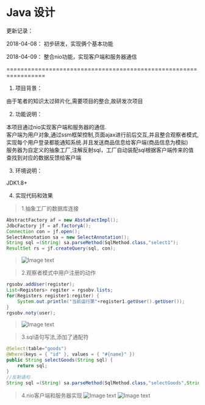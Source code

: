 # Java 设计

更新记录：

2018-04-08：
初步研发，实现俩个基本功能

2018-04-09：
整合nio功能，实现客户端和服务器通信

=================================================================

1. 项目背景：

由于笔者的知识太过碎片化,需要项目的整合,故研发次项目

2. 功能说明：

本项目通过nio实现客户端和服务器的通信.  
客户端为用户对象,通过ssm框架控制,页面ajax进行前后交互,并且整合观察者模式,实现每个用户登录都能通知系统.并且发送商品信息给客户端(商品信息为模拟)  
服务器为自定义的抽象工厂,注解反射sql，工厂自动装配sql根据客户端传来的值查找到对应的数据反馈给客户端

3. 环境说明：

JDK1.8+

4. 实现代码和效果

>1.抽象工厂的数据库连接
```java
AbstractFactory af = new AbstaFactImpl();
JdbcFactory jf = af.factoryA();
Connection con = jf.open();
SelectAnnotation sa = new SelectAnnotation();
String sql =(String) sa.parseMethod(SqlMethod.class,"select1");
ResultSet rs = jf.createQuery(sql, con);
```

>![Image text](http://www.dongyv.com/picture/2018.4.8/cs1.png)

>2.观察者模式中用户注册的动作
```java
rgsobv.addUser(register);
List<Registers> regiter = rgsobv.lists;
for(Registers register1:regiter) {
	System.out.println("当前运行第"+register1.getUser().getUser());
}
rgsobv.noty(user);
```

>![Image text](http://www.dongyv.com/picture/2018.4.8/cs2.png)

>3.sql语句写法,添加了通配符
```java
@Select(table="goods")
@Where(keys = { "id" }, values = { "#{name}" })
public String selectGoods(String sql) {
    return sql;
}
//反射语句
String sql =(String) sa.parseMethod(SqlMethod.class,"selectGoods",String.valueOf(id);//id做了随机数处理，0-4整数
```

>4.nio客户端和服务器实现
>![Image text](http://www.dongyv.com/picture/2018.4.9/cs1.png)
>![Image text](http://www.dongyv.com/picture/2018.4.9/cs2.png)